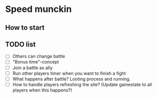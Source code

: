 
# Speed munckin

## How to start


## TODO list

- [ ] Others can change battle
- [ ] "Bonus time"-concept
- [ ] Join a battle as ally
- [ ] Run other players timer when you want to finish a fight
- [ ] What happens after battle? Looting process and running.
- [ ] How to handle players refreshing the site? (Update gamestate to all players when this happens?)

